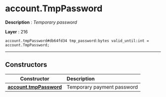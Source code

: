 # account.TmpPassword

**Description** : *Temporary password*

**Layer** : 216

```tl
account.tmpPassword#db64fd34 tmp_password:bytes valid_until:int = account.TmpPassword;
```

---

## Constructors

| Constructor | Description |
| :---: | :--- |
| [**account.tmpPassword**](constructor/account.tmpPassword) | Temporary payment password |